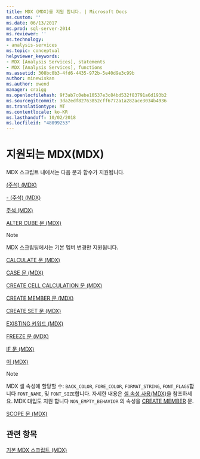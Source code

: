 ```yaml
---
title: MDX (MDX)를 지원 합니다. | Microsoft Docs
ms.custom: ''
ms.date: 06/13/2017
ms.prod: sql-server-2014
ms.reviewer: ''
ms.technology:
- analysis-services
ms.topic: conceptual
helpviewer_keywords:
- MDX [Analysis Services], statements
- MDX [Analysis Services], functions
ms.assetid: 308bc0b3-4fd6-4435-972b-5e40d9e3c99b
author: minewiskan
ms.author: owend
manager: craigg
ms.openlocfilehash: 9f3ab7c0ebe10537e3c84bd532f83791a6d193b2
ms.sourcegitcommit: 3da2edf82763852cff6772a1a282ace3034b4936
ms.translationtype: MT
ms.contentlocale: ko-KR
ms.lasthandoff: 10/02/2018
ms.locfileid: "48099253"
---
```

# <a name="supported-mdx-mdx"></a>지원되는 MDX(MDX)
  MDX 스크립트 내에서는 다음 문과 함수가 지원됩니다.  
  
 [&#40;주석&#41; &#40;MDX&#41;](/sql/mdx/comment-mdx)  
  
 [- &#40;주석&#41; &#40;MDX&#41;](/sql/mdx/comment-mdx)  
  
 [주석 &#40;MDX&#41;](/sql/mdx/comment-mdx)  
  
 [ALTER CUBE 문 &#40;MDX&#41;](/sql/mdx/mdx-data-definition-alter-cube)  
  
> [!NOTE]  
>  MDX 스크립팅에서는 기본 멤버 변경만 지원됩니다.  
  
 [CALCULATE 문 &#40;MDX&#41;](/sql/mdx/mdx-scripting-calculate)  
  
 [CASE 문 &#40;MDX&#41;](/sql/mdx/case-statement-mdx)  
  
 [CREATE CELL CALCULATION 문 &#40;MDX&#41;](/sql/mdx/mdx-data-definition-create-cell-calculation)  
  
 [CREATE MEMBER 문 &#40;MDX&#41;](/sql/mdx/mdx-data-definition-create-member)  
  
 [CREATE SET 문 &#40;MDX&#41;](/sql/mdx/mdx-data-definition-create-set)  
  
 [EXISTING 키워드 &#40;MDX&#41;](mdx-query-existing-keyword.md)  
  
 [FREEZE 문 &#40;MDX&#41;](/sql/mdx/mdx-scripting-freeze)  
  
 [IF 문 &#40;MDX&#41;](/sql/mdx/mdx-scripting-if)  
  
 [이 &#40;MDX&#41;](/sql/mdx/this-mdx)  
  
> [!NOTE]  
>  MDX 셀 속성에 할당할 수: `BACK_COLOR`, `FORE_COLOR`, `FORMAT_STRING`, `FONT_FLAGS`합니다 `FONT_NAME`, 및 `FONT_SIZE`합니다. 자세한 내용은 [셀 속성 사용&#40;MDX&#41;](mdx-cell-properties-using-cell-properties.md)을 참조하세요. MDX 대입도 지원 합니다 `NON_EMPTY_BEHAVIOR` 의 속성을 [CREATE MEMBER](/sql/mdx/mdx-data-definition-create-member) 문.  
  
 [SCOPE 문 &#40;MDX&#41;](/sql/mdx/mdx-scripting-scope)  
  
## <a name="see-also"></a>관련 항목  
 [기본 MDX 스크립트 &#40;MDX&#41;](the-basic-mdx-script-mdx.md)  
  
  
